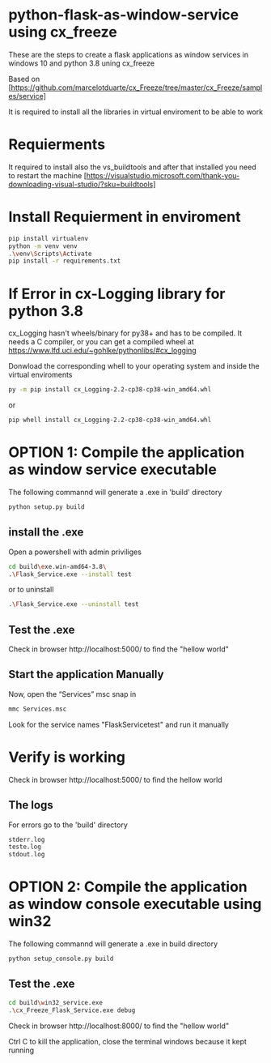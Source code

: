 # python-flask-as-window-service using cx_freeze
These are the steps to create a flask applications as window services in windows 10 and python 3.8 uning cx_freeze

Based on [https://github.com/marcelotduarte/cx_Freeze/tree/master/cx_Freeze/samples/service]


It is required to install all the libraries in virtual enviroment to be able to work

# Requierments
It required to install also the vs_buildtools and after that installed you need to restart the machine
[https://visualstudio.microsoft.com/thank-you-downloading-visual-studio/?sku=buildtools]


# Install Requierment in enviroment 
```sh
pip install virtualenv 
python -m venv venv
.\venv\Scripts\Activate
pip install -r requirements.txt
```

# If Error in cx-Logging library for python 3.8
cx_Logging hasn't wheels/binary for py38+ and has to be compiled. It needs a C compiler, or you can get a compiled wheel at https://www.lfd.uci.edu/~gohlke/pythonlibs/#cx_logging

Donwload the corresponding whell to your operating system and inside the virtual enviroments 
```sh
py -m pip install cx_Logging-2.2-cp38-cp38-win_amd64.whl
```
or
```sh
pip whell install cx_Logging-2.2-cp38-cp38-win_amd64.whl
```

# OPTION 1: Compile the application as window service executable 

The following commannd will generate a .exe in  'build' directory
```sh
python setup.py build
```

## install the .exe  
Open a powershell with admin priviliges 
```sh
cd build\exe.win-amd64-3.8\
.\Flask_Service.exe --install test
```
or to uninstall
```sh
.\Flask_Service.exe --uninstall test
```
## Test the .exe  
Check in browser http://localhost:5000/ to find the "hellow world" 

## Start the application Manually
Now, open the “Services” msc snap in
```sh
mmc Services.msc
```

Look for the service names  "FlaskServicetest" and run it manually

# Verify is working 
Check in browser http://localhost:5000/ to find the hellow world 

## The logs
For errors go to the 'build' directory 
```sh
stderr.log
teste.log
stdout.log
```


# OPTION 2: Compile the application as window console executable using win32
The following commannd will generate a .exe in  build directory
```sh
python setup_console.py build
```

## Test the .exe  
```sh
cd build\win32_service.exe
.\cx_Freeze_Flask_Service.exe debug
```

Check in browser http://localhost:8000/ to find the "hellow world" 

Ctrl C to kill the application, close the terminal windows because it kept running



